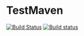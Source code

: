 # TestMaven
[![Build Status](https://travis-ci.org/TriiNoxYs/TestMaven.svg?branch=master)](https://travis-ci.org/TriiNoxYs/TestMaven)
[![Build status](https://ci.appveyor.com/api/projects/status/csbrcrm64g51w0ni?svg=true)](https://ci.appveyor.com/project/TriiNoxYs/testmaven)
